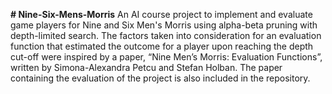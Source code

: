 **# Nine-Six-Mens-Morris**
An AI course project to implement and evaluate game players for Nine and Six Men's Morris using alpha-beta pruning with depth-limited search. 
The factors taken into consideration for an evaluation function that estimated the outcome for a player upon reaching the depth cut-off were inspired by a paper, “Nine Men’s Morris: Evaluation Functions”, written by Simona-Alexandra Petcu and Stefan Holban. 
The paper containing the evaluation of the project is also included in the repository.
